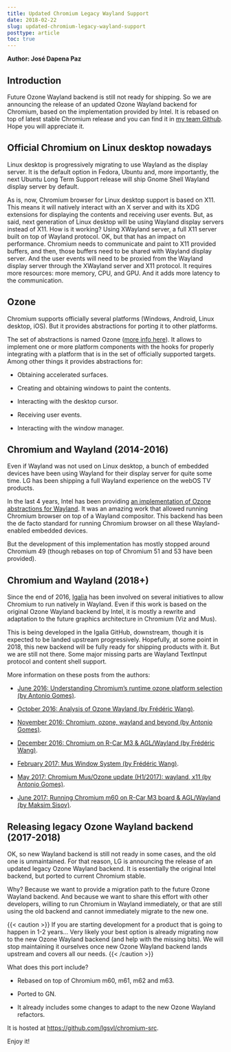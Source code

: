 ```yaml
---
title: Updated Chromium Legacy Wayland Support
date: 2018-02-22
slug: updated-chromium-legacy-wayland-support
posttype: article
toc: true
---
```


**Author: José Dapena Paz**

## Introduction

Future Ozone Wayland backend is still not ready for shipping. So we are announcing the release of an updated Ozone Wayland backend for Chromium, based on the implementation provided by Intel. It is rebased on top of latest stable Chromium release and you can find it in [my team Github](https://github.com/lgsvl/chromium-src). Hope you will appreciate it.

## Official Chromium on Linux desktop nowadays

Linux desktop is progressively migrating to use Wayland as the display server. It is the default option in Fedora, Ubuntu and, more importantly, the next Ubuntu Long Term Support release will ship Gnome Shell Wayland display server by default.

As is, now, Chromium browser for Linux desktop support is based on X11. This means it will natively interact with an X server and with its XDG extensions for displaying the contents and receiving user events. But, as said, next generation of Linux desktop will be using Wayland display servers instead of X11. How is it working? Using XWayland server, a full X11 server built on top of Wayland protocol. OK, but that has an impact on performance. Chromium needs to communicate and paint to X11 provided buffers, and then, those buffers need to be shared with Wayland display server. And the user events will need to be proxied from the Wayland display server through the XWayland server and X11 protocol. It requires more resources: more memory, CPU, and GPU. And it adds more latency to the communication.

## Ozone

Chromium supports officially several platforms (Windows, Android, Linux desktop, iOS). But it provides abstractions for porting it to other platforms.

The set of abstractions is named Ozone ([more info here](https://chromium.googlesource.com/chromium/src/+/lkcr/docs/ozone_overview.md)). It allows to implement one or more platform components with the hooks for properly integrating with a platform that is in the set of officially supported targets. Among other things it provides abstractions for:

  - Obtaining accelerated surfaces.

  - Creating and obtaining windows to paint the contents.

  - Interacting with the desktop cursor.

  - Receiving user events.

  - Interacting with the window manager.

## Chromium and Wayland (2014-2016)

Even if Wayland was not used on Linux desktop, a bunch of embedded devices have been using Wayland for their display server for quite some time. LG has been shipping a full Wayland experience on the webOS TV products.

In the last 4 years, Intel has been providing [an implementation of Ozone abstractions for Wayland](https://github.com/intel/ozone-wayland). It was an amazing work that allowed running Chromium browser on top of a Wayland compositor. This backend has been the de facto standard for running Chromium browser on all these Wayland-enabled embedded devices.

But the development of this implementation has mostly stopped around Chromium 49 (though rebases on top of Chromium 51 and 53 have been provided).

## Chromium and Wayland (2018+)

Since the end of 2016, [Igalia](https://www.igalia.com/) has been involved on several initiatives to allow Chromium to run natively in Wayland. Even if this work is based on the original Ozone Wayland backend by Intel, it is mostly a rewrite and adaptation to the future graphics architecture in Chromium (Viz and Mus).

This is being developed in the Igalia GitHub, downstream, though it is expected to be landed upstream progressively. Hopefully, at some point in 2018, this new backend will be fully ready for shipping products with it. But we are still not there. Some major missing parts are Wayland TextInput protocol and content shell support.

More information on these posts from the authors:

  - [June 2016: Understanding Chromium’s runtime ozone platform selection (by Antonio Gomes)](https://blogs.igalia.com/tonikitoo/2016/06/14/understanding-chromiums-runtime-ozone-platform-selection/).

  - [October 2016: Analysis of Ozone Wayland (by Frédéric Wang)](http://frederic-wang.fr/analysis-of-ozone-wayland.html).

  - [November 2016: Chromium, ozone, wayland and beyond (by Antonio Gomes)](https://blogs.igalia.com/tonikitoo/2016/11/14/chromium-ozone-wayland-and-beyond/).

  - [December 2016: Chromium on R-Car M3 & AGL/Wayland (by Frédéric Wang)](http://frederic-wang.fr/chromium-on-r-car-m3.html).

  - [February 2017: Mus Window System (by Frédéric Wang)](http://frederic-wang.fr/mus-window-system.html).

  - [May 2017: Chromium Mus/Ozone update (H1/2017): wayland, x11 (by Antonio Gomes)](https://blogs.igalia.com/tonikitoo/2017/05/17/chromium-musozone-update-h12017-wayland-x11/).

  - [June 2017: Running Chromium m60 on R-Car M3 board & AGL/Wayland (by Maksim Sisov)](https://blogs.igalia.com/msisov/2017/06/09/running-chromium-m60-on-r-car-m3-board-aglwayland/).

## Releasing legacy Ozone Wayland backend (2017-2018)

OK, so new Wayland backend is still not ready in some cases, and the old one is unmaintained. For that reason, LG is announcing the release of an updated legacy Ozone Wayland backend. It is essentially the original Intel backend, but ported to current Chromium stable.

Why? Because we want to provide a migration path to the future Ozone Wayland backend. And because we want to share this effort with other developers, willing to run Chromium in Wayland immediately, or that are still using the old backend and cannot immediately migrate to the new one.

{{< caution >}}
If you are starting development for a product that is going to happen in 1-2 years... Very likely your best option is already migrating now to the new Ozone Wayland backend (and help with the missing bits). We will stop maintaining it ourselves once new Ozone Wayland backend lands upstream and covers all our needs.
{{< /caution >}}

What does this port include?

  - Rebased on top of Chromium m60, m61, m62 and m63.

  - Ported to GN.

  - It already includes some changes to adapt to the new Ozone Wayland refactors.

It is hosted at <https://github.com/lgsvl/chromium-src>.

Enjoy it\!
